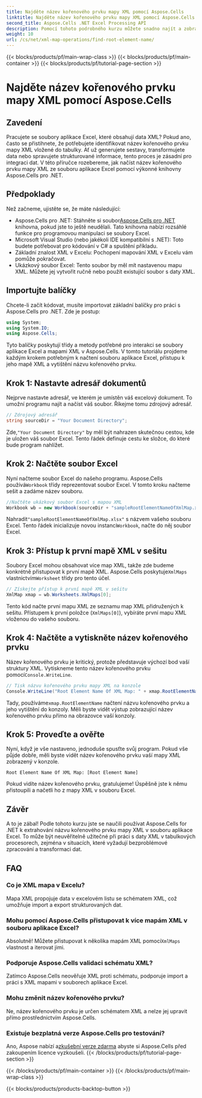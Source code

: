 ```yaml
---
title: Najděte název kořenového prvku mapy XML pomocí Aspose.Cells
linktitle: Najděte název kořenového prvku mapy XML pomocí Aspose.Cells
second_title: Aspose.Cells .NET Excel Processing API
description: Pomocí tohoto podrobného kurzu můžete snadno najít a zobrazit název kořenového prvku mapy XML v aplikaci Excel pomocí Aspose.Cells for .NET.
weight: 10
url: /cs/net/xml-map-operations/find-root-element-name/
---
```


{{< blocks/products/pf/main-wrap-class >}}
{{< blocks/products/pf/main-container >}}
{{< blocks/products/pf/tutorial-page-section >}}

# Najděte název kořenového prvku mapy XML pomocí Aspose.Cells

## Zavedení
Pracujete se soubory aplikace Excel, které obsahují data XML? Pokud ano, často se přistihnete, že potřebujete identifikovat název kořenového prvku mapy XML vložené do tabulky. Ať už generujete sestavy, transformujete data nebo spravujete strukturované informace, tento proces je zásadní pro integraci dat. V této příručce rozebereme, jak načíst název kořenového prvku mapy XML ze souboru aplikace Excel pomocí výkonné knihovny Aspose.Cells pro .NET.
## Předpoklady
Než začneme, ujistěte se, že máte následující:
-  Aspose.Cells pro .NET: Stáhněte si soubor[Aspose.Cells pro .NET](https://releases.aspose.com/cells/net/) knihovna, pokud jste to ještě neudělali. Tato knihovna nabízí rozsáhlé funkce pro programovou manipulaci se soubory Excel.
- Microsoft Visual Studio (nebo jakékoli IDE kompatibilní s .NET): Toto budete potřebovat pro kódování v C# a spuštění příkladu.
- Základní znalost XML v Excelu: Pochopení mapování XML v Excelu vám pomůže pokračovat.
- Ukázkový soubor Excel: Tento soubor by měl mít nastavenou mapu XML. Můžete jej vytvořit ručně nebo použít existující soubor s daty XML.
## Importujte balíčky
Chcete-li začít kódovat, musíte importovat základní balíčky pro práci s Aspose.Cells pro .NET. Zde je postup:
```csharp
using System;
using System.IO;
using Aspose.Cells;
```
Tyto balíčky poskytují třídy a metody potřebné pro interakci se soubory aplikace Excel a mapami XML v Aspose.Cells.
V tomto tutoriálu projdeme každým krokem potřebným k načtení souboru aplikace Excel, přístupu k jeho mapě XML a vytištění názvu kořenového prvku.
## Krok 1: Nastavte adresář dokumentů
Nejprve nastavte adresář, ve kterém je umístěn váš excelový dokument. To umožní programu najít a načíst váš soubor. Říkejme tomu zdrojový adresář.
```csharp
// Zdrojový adresář
string sourceDir = "Your Document Directory";
```
 Zde,`"Your Document Directory"` by měl být nahrazen skutečnou cestou, kde je uložen váš soubor Excel. Tento řádek definuje cestu ke složce, do které bude program nahlížet.
## Krok 2: Načtěte soubor Excel
 Nyní načteme soubor Excel do našeho programu. Aspose.Cells používá`Workbook` třídy reprezentovat soubor Excel. V tomto kroku načteme sešit a zadáme název souboru.
```csharp
//Načtěte ukázkový soubor Excel s mapou XML
Workbook wb = new Workbook(sourceDir + "sampleRootElementNameOfXmlMap.xlsx");
```
 Nahradit`"sampleRootElementNameOfXmlMap.xlsx"` s názvem vašeho souboru Excel. Tento řádek inicializuje novou instanci`Workbook`, načte do něj soubor Excel. 
## Krok 3: Přístup k první mapě XML v sešitu
 Soubory Excel mohou obsahovat více map XML, takže zde budeme konkrétně přistupovat k první mapě XML. Aspose.Cells poskytuje`XmlMaps` vlastnictvím`Worksheet` třídy pro tento účel.
```csharp
// Získejte přístup k první mapě XML v sešitu
XmlMap xmap = wb.Worksheets.XmlMaps[0];
```
Tento kód načte první mapu XML ze seznamu map XML přidružených k sešitu. Přístupem k první položce (`XmlMaps[0]`), vybíráte první mapu XML vloženou do vašeho souboru.
## Krok 4: Načtěte a vytiskněte název kořenového prvku
 Název kořenového prvku je kritický, protože představuje výchozí bod vaší struktury XML. Vytiskneme tento název kořenového prvku pomocí`Console.WriteLine`.
```csharp
// Tisk názvu kořenového prvku mapy XML na konzole
Console.WriteLine("Root Element Name Of XML Map: " + xmap.RootElementName);
```
 Tady, používáme`xmap.RootElementName` načtení názvu kořenového prvku a jeho vytištění do konzoly. Měli byste vidět výstup zobrazující název kořenového prvku přímo na obrazovce vaší konzoly.
## Krok 5: Proveďte a ověřte
Nyní, když je vše nastaveno, jednoduše spusťte svůj program. Pokud vše půjde dobře, měli byste vidět název kořenového prvku vaší mapy XML zobrazený v konzole.
```plaintext
Root Element Name Of XML Map: [Root Element Name]
```
Pokud vidíte název kořenového prvku, gratulujeme! Úspěšně jste k němu přistoupili a načetli ho z mapy XML v souboru Excel.
## Závěr
A to je zábal! Podle tohoto kurzu jste se naučili používat Aspose.Cells for .NET k extrahování názvu kořenového prvku mapy XML v souboru aplikace Excel. To může být neuvěřitelně užitečné při práci s daty XML v tabulkových procesorech, zejména v situacích, které vyžadují bezproblémové zpracování a transformaci dat.
## FAQ
### Co je XML mapa v Excelu?
Mapa XML propojuje data v excelovém listu se schématem XML, což umožňuje import a export strukturovaných dat.
### Mohu pomocí Aspose.Cells přistupovat k více mapám XML v souboru aplikace Excel?
 Absolutně! Můžete přistupovat k několika mapám XML pomocí`XmlMaps` vlastnost a iterovat jimi.
### Podporuje Aspose.Cells validaci schématu XML?
Zatímco Aspose.Cells neověřuje XML proti schématu, podporuje import a práci s XML mapami v souborech aplikace Excel.
### Mohu změnit název kořenového prvku?
Ne, název kořenového prvku je určen schématem XML a nelze jej upravit přímo prostřednictvím Aspose.Cells.
### Existuje bezplatná verze Aspose.Cells pro testování?
 Ano, Aspose nabízí a[zkušební verze zdarma](https://releases.aspose.com/) abyste si Aspose.Cells před zakoupením licence vyzkoušeli.
{{< /blocks/products/pf/tutorial-page-section >}}

{{< /blocks/products/pf/main-container >}}
{{< /blocks/products/pf/main-wrap-class >}}

{{< blocks/products/products-backtop-button >}}
